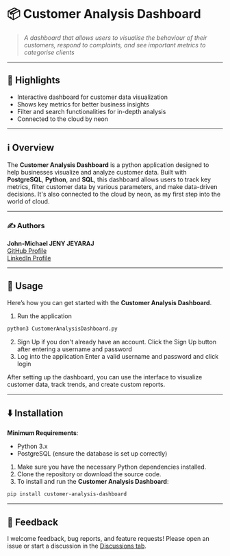 # 📦 Customer Analysis Dashboard

> *A dashboard that allows users to visualise the behaviour of their customers, respond to complaints, and see important metrics to categorise clients*

---

## 🌟 Highlights

- Interactive dashboard for customer data visualization
- Shows key metrics for better business insights
- Filter and search functionalities for in-depth analysis
- Connected to the cloud by neon

---

## ℹ️ Overview

The **Customer Analysis Dashboard** is a python application designed to help businesses visualize and analyze customer data. Built with **PostgreSQL**, **Python**, and **SQL**, this dashboard allows users to track key metrics, filter customer data by various parameters, and make data-driven decisions. It's also connected to the cloud by neon, as my first step into the world of cloud.

---

### ✍️ Authors

**John-Michael JENY JEYARAJ**  
[GitHub Profile](https://github.com/JMJJ-projects)  
[LinkedIn Profile](https://www.linkedin.com/in/jmjj/)

---

## 🚀 Usage

Here’s how you can get started with the **Customer Analysis Dashboard**.


1. Run the application
```bash
python3 CustomerAnalysisDashboard.py
```
2. Sign Up if you don't already have an account.
Click the Sign Up button after entering a username and password
3. Log into the application
Enter a valid username and password and click login

After setting up the dashboard, you can use the interface to visualize customer data, track trends, and create custom reports.

---

## ⬇️ Installation

**Minimum Requirements**:  
- Python 3.x
- PostgreSQL (ensure the database is set up correctly)

1. Make sure you have the necessary Python dependencies installed.
2. Clone the repository or download the source code.
3. To install and run the **Customer Analysis Dashboard**:

```bash
pip install customer-analysis-dashboard
```

---

## 💭 Feedback

I welcome feedback, bug reports, and feature requests! Please open an issue or start a discussion in the [Discussions tab](https://github.com/JMJJ-projects/customer-analysis-dashboard/discussions).
